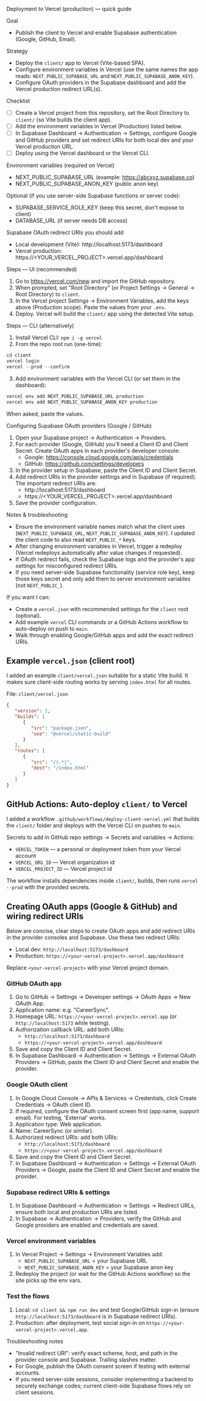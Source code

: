 Deployment to Vercel (production) — quick guide

Goal
- Publish the client to Vercel and enable Supabase authentication (Google, GitHub, Email).

Strategy
- Deploy the `client/` app to Vercel (Vite-based SPA).
- Configure environment variables in Vercel (use the same names the app reads: `NEXT_PUBLIC_SUPABASE_URL` and `NEXT_PUBLIC_SUPABASE_ANON_KEY`).
- Configure OAuth providers in the Supabase dashboard and add the Vercel production redirect URL(s).

Checklist
- [ ] Create a Vercel project from this repository, set the Root Directory to `client/` (so Vite builds the client app).
- [ ] Add the environment variables in Vercel (Production) listed below.
- [ ] In Supabase Dashboard -> Authentication -> Settings, configure Google and GitHub providers and set redirect URIs for both local dev and your Vercel production URL.
- [ ] Deploy using the Vercel dashboard or the Vercel CLI.

Environment variables (required on Vercel)
- NEXT_PUBLIC_SUPABASE_URL  (example: https://abcxyz.supabase.co)
- NEXT_PUBLIC_SUPABASE_ANON_KEY  (public anon key)

Optional (if you use server-side Supabase functions or server code):
- SUPABASE_SERVICE_ROLE_KEY (keep this secret, don't expose to client)
- DATABASE_URL (if server needs DB access)

Supabase OAuth redirect URIs you should add
- Local development (Vite): http://localhost:5173/dashboard
- Vercel production: https://<YOUR_VERCEL_PROJECT>.vercel.app/dashboard

Steps — UI (recommended)
1. Go to https://vercel.com/new and import the GitHub repository.
2. When prompted, set "Root Directory" (or Project Settings -> General -> Root Directory) to `client`.
3. In the Vercel project Settings -> Environment Variables, add the keys above (Production scope). Paste the values from your `.env`.
4. Deploy. Vercel will build the `client/` app using the detected Vite setup.

Steps — CLI (alternatively)
1. Install Vercel CLI: `npm i -g vercel`
2. From the repo root run (one-time):

```powershell
cd client
vercel login
vercel --prod --confirm
```

3. Add environment variables with the Vercel CLI (or set them in the dashboard):

```powershell
vercel env add NEXT_PUBLIC_SUPABASE_URL production
vercel env add NEXT_PUBLIC_SUPABASE_ANON_KEY production
```

When asked, paste the values.

Configuring Supabase OAuth providers (Google / GitHub)
1. Open your Supabase project -> Authentication -> Providers.
2. For each provider (Google, GitHub) you'll need a Client ID and Client Secret. Create OAuth apps in each provider's developer console:
   - Google: https://console.cloud.google.com/apis/credentials
   - GitHub: https://github.com/settings/developers
3. In the provider setup in Supabase, paste the Client ID and Client Secret.
4. Add redirect URIs in the provider settings and in Supabase (if required). The important redirect URIs are:
   - http://localhost:5173/dashboard
   - https://<YOUR_VERCEL_PROJECT>.vercel.app/dashboard
5. Save the provider configuration.

Notes & troubleshooting
- Ensure the environment variable names match what the client uses (`NEXT_PUBLIC_SUPABASE_URL`, `NEXT_PUBLIC_SUPABASE_ANON_KEY`). I updated the client code to also read `NEXT_PUBLIC_*` keys.
- After changing environment variables in Vercel, trigger a redeploy (Vercel redeploys automatically after value changes if requested).
- If OAuth redirect fails, check the Supabase logs and the provider's app settings for misconfigured redirect URIs.
- If you need server-side Supabase functionality (service role key), keep those keys secret and only add them to server environment variables (not `NEXT_PUBLIC_`).

If you want I can:
- Create a `vercel.json` with recommended settings for the `client` root (optional).
- Add example `vercel` CLI commands or a GitHub Actions workflow to auto-deploy on push to `main`.
- Walk through enabling Google/GitHub apps and add the exact redirect URIs.

## Example `vercel.json` (client root)

I added an example `client/vercel.json` suitable for a static Vite build. It makes sure client-side routing works by serving `index.html` for all routes.

File: `client/vercel.json`

```json
{
   "version": 2,
   "builds": [
      {
         "src": "package.json",
         "use": "@vercel/static-build"
      }
   ],
   "routes": [
      {
         "src": "/(.*)",
         "dest": "/index.html"
      }
   ]
}
```

## GitHub Actions: Auto-deploy `client/` to Vercel

I added a workflow `.github/workflows/deploy-client-vercel.yml` that builds the `client/` folder and deploys with the Vercel CLI on pushes to `main`.

Secrets to add in GitHub repo settings -> Secrets and variables -> Actions:

- `VERCEL_TOKEN` — a personal or deployment token from your Vercel account
- `VERCEL_ORG_ID` — Vercel organization id
- `VERCEL_PROJECT_ID` — Vercel project id

The workflow installs dependencies inside `client/`, builds, then runs `vercel --prod` with the provided secrets.

## Creating OAuth apps (Google & GitHub) and wiring redirect URIs

Below are concise, clear steps to create OAuth apps and add redirect URIs in the provider consoles and Supabase. Use these two redirect URIs:

- Local dev: `http://localhost:5173/dashboard`
- Production: `https://<your-vercel-project>.vercel.app/dashboard`

Replace `<your-vercel-project>` with your Vercel project domain.

### GitHub OAuth app

1. Go to GitHub -> Settings -> Developer settings -> OAuth Apps -> New OAuth App.
2. Application name: e.g. "CareerSync".
3. Homepage URL: `https://<your-vercel-project>.vercel.app` (or `http://localhost:5173` while testing).
4. Authorization callback URL: add both URIs:
    - `http://localhost:5173/dashboard`
    - `https://<your-vercel-project>.vercel.app/dashboard`
5. Save and copy the Client ID and Client Secret.
6. In Supabase Dashboard -> Authentication -> Settings -> External OAuth Providers -> GitHub, paste the Client ID and Client Secret and enable the provider.

### Google OAuth client

1. In Google Cloud Console -> APIs & Services -> Credentials, click Create Credentials -> OAuth client ID.
2. If required, configure the OAuth consent screen first (app name, support email). For testing, 'External' works.
3. Application type: Web application.
4. Name: CareerSync (or similar).
5. Authorized redirect URIs: add both URIs:
    - `http://localhost:5173/dashboard`
    - `https://<your-vercel-project>.vercel.app/dashboard`
6. Save and copy the Client ID and Client Secret.
7. In Supabase Dashboard -> Authentication -> Settings -> External OAuth Providers -> Google, paste the Client ID and Client Secret and enable the provider.

### Supabase redirect URIs & settings

1. In Supabase Dashboard -> Authentication -> Settings -> Redirect URLs, ensure both local and production URIs are listed.
2. In Supabase -> Authentication -> Providers, verify the GitHub and Google providers are enabled and credentials are saved.

### Vercel environment variables

1. In Vercel Project -> Settings -> Environment Variables add:
    - `NEXT_PUBLIC_SUPABASE_URL` = your Supabase URL
    - `NEXT_PUBLIC_SUPABASE_ANON_KEY` = your Supabase anon key
2. Redeploy the project (or wait for the GitHub Actions workflow) so the site picks up the env vars.

### Test the flows

1. Local: `cd client && npm run dev` and test Google/GitHub sign-in (ensure `http://localhost:5173/dashboard` is in Supabase redirect URIs).
2. Production: after deployment, test social sign-in on `https://<your-vercel-project>.vercel.app`.

Troubleshooting notes

- "Invalid redirect URI": verify exact scheme, host, and path in the provider console and Supabase. Trailing slashes matter.
- For Google, publish the OAuth consent screen if testing with external accounts.
- If you need server-side sessions, consider implementing a backend to securely exchange codes; current client-side Supabase flows rely on client sessions.


